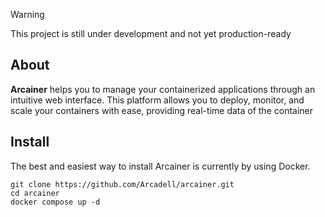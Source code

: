 > [!WARNING]
> This project is still under development and not yet production-ready

## About

**Arcainer** helps you to manage your containerized applications through an intuitive web interface. This platform allows you to deploy, monitor, and scale your containers with ease, providing real-time data of the container

## Install

The best and easiest way to install Arcainer is currently by using Docker.
```
git clone https://github.com/Arcadell/arcainer.git
cd arcainer
docker compose up -d
```

